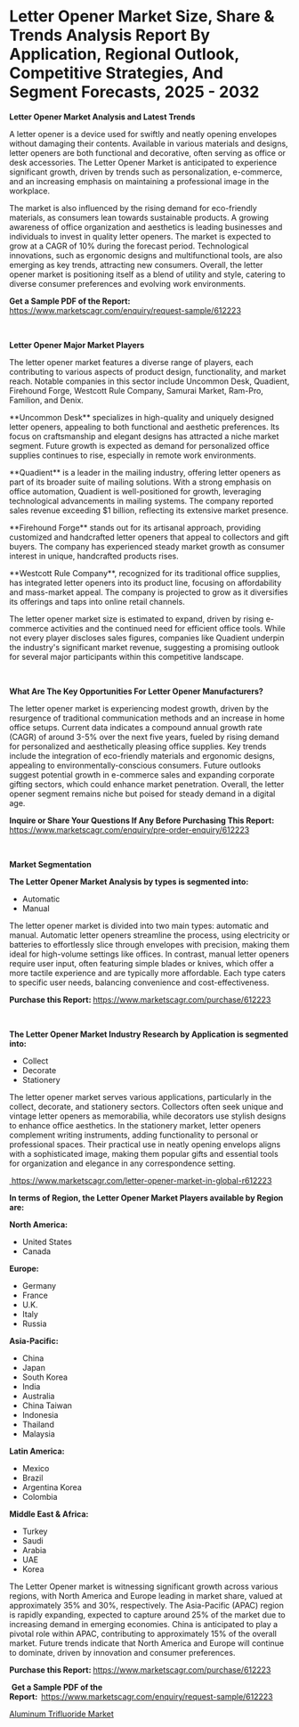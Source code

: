 <p><h1>Letter Opener Market Size, Share & Trends Analysis Report By Application, Regional Outlook, Competitive Strategies, And Segment Forecasts, 2025 - 2032</h1></p><p><strong>Letter Opener Market Analysis and Latest Trends</strong></p>
<p><p>A letter opener is a device used for swiftly and neatly opening envelopes without damaging their contents. Available in various materials and designs, letter openers are both functional and decorative, often serving as office or desk accessories. The Letter Opener Market is anticipated to experience significant growth, driven by trends such as personalization, e-commerce, and an increasing emphasis on maintaining a professional image in the workplace. </p><p>The market is also influenced by the rising demand for eco-friendly materials, as consumers lean towards sustainable products. A growing awareness of office organization and aesthetics is leading businesses and individuals to invest in quality letter openers. The market is expected to grow at a CAGR of 10% during the forecast period. Technological innovations, such as ergonomic designs and multifunctional tools, are also emerging as key trends, attracting new consumers. Overall, the letter opener market is positioning itself as a blend of utility and style, catering to diverse consumer preferences and evolving work environments.</p></p>
<p><strong>Get a Sample PDF of the Report:&nbsp;</strong> <a href="https://www.marketscagr.com/enquiry/request-sample/612223?utm_campaign=3266&utm_medium=2&utm_source=Github&utm_content=ia&utm_term=23032025&utm_id=letter-opener">https://www.marketscagr.com/enquiry/request-sample/612223</a></p>
<p>&nbsp;</p>
<p><strong>Letter Opener Major Market Players</strong></p>
<p><p>The letter opener market features a diverse range of players, each contributing to various aspects of product design, functionality, and market reach. Notable companies in this sector include Uncommon Desk, Quadient, Firehound Forge, Westcott Rule Company, Samurai Market, Ram-Pro, Familion, and Denix.</p><p>**Uncommon Desk** specializes in high-quality and uniquely designed letter openers, appealing to both functional and aesthetic preferences. Its focus on craftsmanship and elegant designs has attracted a niche market segment. Future growth is expected as demand for personalized office supplies continues to rise, especially in remote work environments.</p><p>**Quadient** is a leader in the mailing industry, offering letter openers as part of its broader suite of mailing solutions. With a strong emphasis on office automation, Quadient is well-positioned for growth, leveraging technological advancements in mailing systems. The company reported sales revenue exceeding $1 billion, reflecting its extensive market presence.</p><p>**Firehound Forge** stands out for its artisanal approach, providing customized and handcrafted letter openers that appeal to collectors and gift buyers. The company has experienced steady market growth as consumer interest in unique, handcrafted products rises.</p><p>**Westcott Rule Company**, recognized for its traditional office supplies, has integrated letter openers into its product line, focusing on affordability and mass-market appeal. The company is projected to grow as it diversifies its offerings and taps into online retail channels.</p><p>The letter opener market size is estimated to expand, driven by rising e-commerce activities and the continued need for efficient office tools. While not every player discloses sales figures, companies like Quadient underpin the industry's significant market revenue, suggesting a promising outlook for several major participants within this competitive landscape.</p></p>
<p>&nbsp;</p>
<p><strong>What Are The Key Opportunities For Letter Opener Manufacturers?</strong></p>
<p><p>The letter opener market is experiencing modest growth, driven by the resurgence of traditional communication methods and an increase in home office setups. Current data indicates a compound annual growth rate (CAGR) of around 3-5% over the next five years, fueled by rising demand for personalized and aesthetically pleasing office supplies. Key trends include the integration of eco-friendly materials and ergonomic designs, appealing to environmentally-conscious consumers. Future outlooks suggest potential growth in e-commerce sales and expanding corporate gifting sectors, which could enhance market penetration. Overall, the letter opener segment remains niche but poised for steady demand in a digital age.</p></p>
<p><strong>Inquire or Share Your Questions If Any Before Purchasing This Report:</strong> <a href="https://www.marketscagr.com/enquiry/pre-order-enquiry/612223?utm_campaign=3266&utm_medium=2&utm_source=Github&utm_content=ia&utm_term=23032025&utm_id=letter-opener">https://www.marketscagr.com/enquiry/pre-order-enquiry/612223</a></p>
<p>&nbsp;</p>
<p><strong>Market Segmentation</strong></p>
<p><strong>The Letter Opener Market Analysis by types is segmented into:</strong></p>
<p><ul><li>Automatic</li><li>Manual</li></ul></p>
<p><p>The letter opener market is divided into two main types: automatic and manual. Automatic letter openers streamline the process, using electricity or batteries to effortlessly slice through envelopes with precision, making them ideal for high-volume settings like offices. In contrast, manual letter openers require user input, often featuring simple blades or knives, which offer a more tactile experience and are typically more affordable. Each type caters to specific user needs, balancing convenience and cost-effectiveness.</p></p>
<p><strong>Purchase this Report:&nbsp;</strong><a href="https://www.marketscagr.com/purchase/612223?utm_campaign=3266&utm_medium=2&utm_source=Github&utm_content=ia&utm_term=23032025&utm_id=letter-opener">https://www.marketscagr.com/purchase/612223</a></p>
<p>&nbsp;</p>
<p><strong>The Letter Opener Market Industry Research by Application is segmented into:</strong></p>
<p><ul><li>Collect</li><li>Decorate</li><li>Stationery</li></ul></p>
<p><p>The letter opener market serves various applications, particularly in the collect, decorate, and stationery sectors. Collectors often seek unique and vintage letter openers as memorabilia, while decorators use stylish designs to enhance office aesthetics. In the stationery market, letter openers complement writing instruments, adding functionality to personal or professional spaces. Their practical use in neatly opening envelops aligns with a sophisticated image, making them popular gifts and essential tools for organization and elegance in any correspondence setting.</p></p>
<p><a href="https://www.marketscagr.com/letter-opener-market-in-global-r612223?utm_campaign=3266&utm_medium=2&utm_source=Github&utm_content=ia&utm_term=23032025&utm_id=letter-opener">&nbsp;https://www.marketscagr.com/letter-opener-market-in-global-r612223</a></p>
<p><strong>In terms of Region, the Letter Opener Market Players available by Region are:</strong></p>
<p>
    <p> <strong> North America: </strong>
        <ul>
            <li>United States</li>
            <li>Canada</li>
        </ul>
        </p> 
    <p> <strong> Europe: </strong>
        <ul>
            <li>Germany</li>
            <li>France</li>
            <li>U.K.</li>
            <li>Italy</li>
            <li>Russia</li>
        </ul>
        </p> 
    <p> <strong> Asia-Pacific: </strong>
        <ul>
            <li>China</li>
            <li>Japan</li>
            <li>South Korea</li>
            <li>India</li>
            <li>Australia</li>
            <li>China Taiwan</li>
            <li>Indonesia</li>
            <li>Thailand</li>
            <li>Malaysia</li>
        </ul>
        </p> 
    <p> <strong> Latin America: </strong>
        <ul>
            <li>Mexico</li>
            <li>Brazil</li>
            <li>Argentina Korea</li>
            <li>Colombia</li>
        </ul>
        </p> 
    <p> <strong> Middle East & Africa: </strong>
        <ul>
            <li>Turkey</li>
            <li>Saudi</li>
            <li>Arabia</li>
            <li>UAE</li>
            <li>Korea</li>
        </ul>
    </p>
    </p>
<p><p>The Letter Opener market is witnessing significant growth across various regions, with North America and Europe leading in market share, valued at approximately 35% and 30%, respectively. The Asia-Pacific (APAC) region is rapidly expanding, expected to capture around 25% of the market due to increasing demand in emerging economies. China is anticipated to play a pivotal role within APAC, contributing to approximately 15% of the overall market. Future trends indicate that North America and Europe will continue to dominate, driven by innovation and consumer preferences.</p></p>
<p><strong>Purchase this Report: </strong><a href="https://www.marketscagr.com/purchase/612223?utm_campaign=3266&utm_medium=2&utm_source=Github&utm_content=ia&utm_term=23032025&utm_id=letter-opener">https://www.marketscagr.com/purchase/612223</a></p>
<p>&nbsp;<strong>Get a Sample PDF of the Report:&nbsp;&nbsp;</strong><a href="https://www.marketscagr.com/enquiry/request-sample/612223?utm_campaign=3266&utm_medium=2&utm_source=Github&utm_content=ia&utm_term=23032025&utm_id=letter-opener">https://www.marketscagr.com/enquiry/request-sample/612223</a></p>
<p><strong></strong></p>
<p><p><a href="https://github.com/porstheftyux/Market-Research-Report-List-1/blob/main/aluminum-trifluoride-market.md?utm_campaign=3266&utm_medium=2&utm_source=Github&utm_content=ia&utm_term=23032025&utm_id=letter-opener">Aluminum Trifluoride Market</a></p></p>